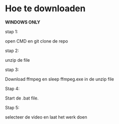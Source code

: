 # Hoe te downloaden
**WINDOWS ONLY**

stap 1: 

open CMD en git clone de repo

stap 2:

unzip de file 

stap 3:

Download ffmpeg en sleep ffmpeg.exe in de unzip file

Stap 4:

Start de .bat file.

Stap 5: 

selecteer de video en laat het werk doen
